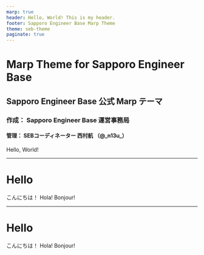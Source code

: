 ```yaml
---
marp: true
header: Hello, World! This is my header.
footer: Sapporo Engineer Base Marp Theme
theme: seb-theme
paginate: true
---
```


<!-- _paginate: skip -->
<!-- _class: cover -->


# Marp Theme for Sapporo Engineer Base
## Sapporo Engineer Base 公式 Marp テーマ
### 作成： Sapporo Engineer Base 運営事務局
#### 管理： SEBコーディネーター 西村航 （@\_n13u_）

Hello, World!

---

# Hello

こんにちは！
Hola!
Bonjour!

---

<!-- _class: center -->

# Hello

こんにちは！
Hola!
Bonjour!